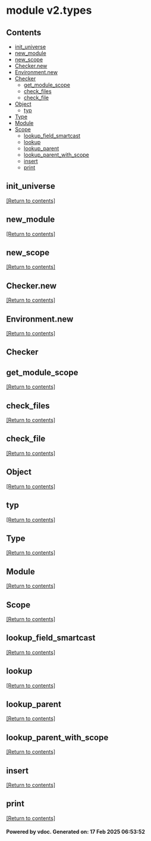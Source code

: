 # module v2.types


## Contents
- [init_universe](#init_universe)
- [new_module](#new_module)
- [new_scope](#new_scope)
- [Checker.new](#Checker.new)
- [Environment.new](#Environment.new)
- [Checker](#Checker)
  - [get_module_scope](#get_module_scope)
  - [check_files](#check_files)
  - [check_file](#check_file)
- [Object](#Object)
  - [typ](#typ)
- [Type](#Type)
- [Module](#Module)
- [Scope](#Scope)
  - [lookup_field_smartcast](#lookup_field_smartcast)
  - [lookup](#lookup)
  - [lookup_parent](#lookup_parent)
  - [lookup_parent_with_scope](#lookup_parent_with_scope)
  - [insert](#insert)
  - [print](#print)

## init_universe
[[Return to contents]](#Contents)

## new_module
[[Return to contents]](#Contents)

## new_scope
[[Return to contents]](#Contents)

## Checker.new
[[Return to contents]](#Contents)

## Environment.new
[[Return to contents]](#Contents)

## Checker
## get_module_scope
[[Return to contents]](#Contents)

## check_files
[[Return to contents]](#Contents)

## check_file
[[Return to contents]](#Contents)

## Object
[[Return to contents]](#Contents)

## typ
[[Return to contents]](#Contents)

## Type
[[Return to contents]](#Contents)

## Module
[[Return to contents]](#Contents)

## Scope
[[Return to contents]](#Contents)

## lookup_field_smartcast
[[Return to contents]](#Contents)

## lookup
[[Return to contents]](#Contents)

## lookup_parent
[[Return to contents]](#Contents)

## lookup_parent_with_scope
[[Return to contents]](#Contents)

## insert
[[Return to contents]](#Contents)

## print
[[Return to contents]](#Contents)

#### Powered by vdoc. Generated on: 17 Feb 2025 06:53:52
